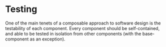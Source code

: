# Testing

One of the main tenets of a composable approach to software design is the testability of each component.  Every component  should be self-contained, and able to be tested in isolation from other components \(with the base-component as an exception\).

